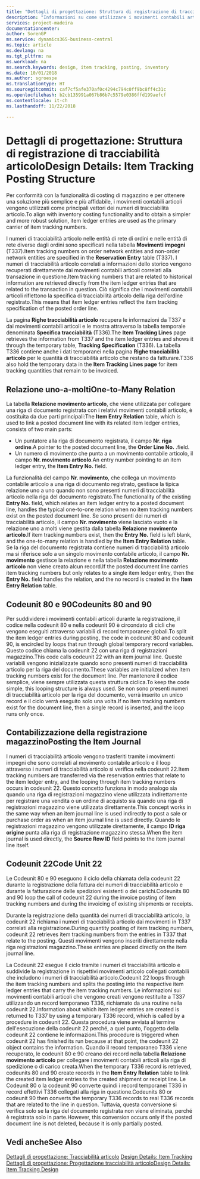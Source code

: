 ```yaml
---
title: "Dettagli di progettazione: Struttura di registrazione di tracciabilità articolo | Microsoft Docs"
description: "Informazioni su come utilizzare i movimenti contabili articoli come vettori principali dei numeri di tracciabilità articolo."
services: project-madeira
documentationcenter: 
author: SorenGP
ms.service: dynamics365-business-central
ms.topic: article
ms.devlang: na
ms.tgt_pltfrm: na
ms.workload: na
ms.search.keywords: design, item tracking, posting, inventory
ms.date: 10/01/2018
ms.author: sgroespe
ms.translationtype: HT
ms.sourcegitcommit: caf7cf5afe370af0c4294c794c0ff9bc8ff4c31c
ms.openlocfilehash: b2cb135991a067b86b7c5579e0386ffd199aefcf
ms.contentlocale: it-ch
ms.lasthandoff: 11/22/2018

---
```

# <a name="design-details-item-tracking-posting-structure"></a><span data-ttu-id="ab67f-103">Dettagli di progettazione: Struttura di registrazione di tracciabilità articolo</span><span class="sxs-lookup"><span data-stu-id="ab67f-103">Design Details: Item Tracking Posting Structure</span></span>
<span data-ttu-id="ab67f-104">Per conformità con la funzionalità di costing di magazzino e per ottenere una soluzione più semplice e più affidabile, i movimenti contabili articoli vengono utilizzati come principali vettori dei numeri di tracciabilità articolo.</span><span class="sxs-lookup"><span data-stu-id="ab67f-104">To align with inventory costing functionality and to obtain a simpler and more robust solution, item ledger entries are used as the primary carrier of item tracking numbers.</span></span>  
  
<span data-ttu-id="ab67f-105">I numeri di tracciabilità articolo nelle entità di rete di ordini e nelle entità di rete diverse dagli ordini sono specificati nella tabella **Movimenti impegni** (T337).</span><span class="sxs-lookup"><span data-stu-id="ab67f-105">Item tracking numbers on order network entities and non-order network entities are specified in the **Reservation Entry** table (T337).</span></span> <span data-ttu-id="ab67f-106">I numeri di tracciabilità articolo correlati a informazioni dello storico vengono recuperati direttamente dai movimenti contabili articoli correlati alla transazione in questione.</span><span class="sxs-lookup"><span data-stu-id="ab67f-106">Item tracking numbers that are related to historical information are retrieved directly from the item ledger entries that are related to the transaction in question.</span></span> <span data-ttu-id="ab67f-107">Ciò significa che i movimenti contabili articoli riflettono la specifica di tracciabilità articolo della riga dell'ordine registrato.</span><span class="sxs-lookup"><span data-stu-id="ab67f-107">This means that item ledger entries reflect the item tracking specification of the posted order line.</span></span>  
  
<span data-ttu-id="ab67f-108">La pagina **Righe tracciabilità articolo** recupera le informazioni da T337 e dai movimenti contabili articoli e le mostra attraverso la tabella temporale denominata **Specifica tracciabilità** (T336).</span><span class="sxs-lookup"><span data-stu-id="ab67f-108">The **Item Tracking Lines** page retrieves the information from T337 and the item ledger entries and shows it through the temporary table, **Tracking Specification** (T336).</span></span> <span data-ttu-id="ab67f-109">La tabella T336 contiene anche i dati temporanei nella pagina **Righe tracciabilità articolo** per le quantità di tracciabilità articolo che restano da fatturare.</span><span class="sxs-lookup"><span data-stu-id="ab67f-109">T336 also hold the temporary data in the **Item Tracking Lines page** for item tracking quantities that remain to be invoiced.</span></span>  
  
## <a name="one-to-many-relation"></a><span data-ttu-id="ab67f-110">Relazione uno-a-molti</span><span class="sxs-lookup"><span data-stu-id="ab67f-110">One-to-Many Relation</span></span>  
<span data-ttu-id="ab67f-111">La tabella **Relazione movimento articolo**, che viene utilizzata per collegare una riga di documento registrata con i relativi movimenti contabili articolo, è costituita da due parti principali:</span><span class="sxs-lookup"><span data-stu-id="ab67f-111">The **Item Entry Relation** table, which is used to link a posted document line with its related item ledger entries, consists of two main parts:</span></span>  
  
* <span data-ttu-id="ab67f-112">Un puntatore alla riga di documento registrata, il campo **Nr. riga ordine**.</span><span class="sxs-lookup"><span data-stu-id="ab67f-112">A pointer to the posted document line, the **Order Line No.**</span></span> <span data-ttu-id="ab67f-113">.</span><span class="sxs-lookup"><span data-stu-id="ab67f-113">field.</span></span>  
* <span data-ttu-id="ab67f-114">Un numero di movimento che punta a un movimento contabile articolo, il campo **Nr. movimento articolo**.</span><span class="sxs-lookup"><span data-stu-id="ab67f-114">An entry number pointing to an item ledger entry, the **Item Entry No.** field.</span></span>  
  
<span data-ttu-id="ab67f-115">La funzionalità del campo **Nr. movimento**, che collega un movimento contabile articolo a una riga di documento registrato, gestisce la tipica relazione uno a uno quando non sono presenti numeri di tracciabilità articolo nella riga del documento registrato.</span><span class="sxs-lookup"><span data-stu-id="ab67f-115">The functionality of the existing **Entry No.** field, which relates an item ledger entry to a posted document line, handles the typical one-to-one relation when no item tracking numbers exist on the posted document line.</span></span> <span data-ttu-id="ab67f-116">Se sono presenti dei numeri di tracciabilità articolo, il campo **Nr. movimento** viene lasciato vuoto e la relazione uno a molti viene gestita dalla tabella **Relazione movimento articolo**.</span><span class="sxs-lookup"><span data-stu-id="ab67f-116">If item tracking numbers exist, then the **Entry No.** field is left blank, and the one-to-many relation is handled by the **Item Entry Relation** table.</span></span> <span data-ttu-id="ab67f-117">Se la riga del documento registrata contiene numeri di tracciabilità articolo ma si riferisce solo a un singolo movimento contabile articolo, il campo **Nr. movimento** gestisce la relazione e nella tabella **Relazione movimento articolo** non viene creato alcun record.</span><span class="sxs-lookup"><span data-stu-id="ab67f-117">If the posted document line carries item tracking numbers but only relates to a single item ledger entry, then the **Entry No.** field handles the relation, and the no record is created in the **Item Entry Relation** table.</span></span>  
  
## <a name="codeunits-80-and-90"></a><span data-ttu-id="ab67f-118">Codeunit 80 e 90</span><span class="sxs-lookup"><span data-stu-id="ab67f-118">Codeunits 80 and 90</span></span>  
<span data-ttu-id="ab67f-119">Per suddividere i movimenti contabili articoli durante la registrazione, il codice nella codeunit 80 e nella codeunit 90 è circondato di cicli che vengono eseguiti attraverso variabili di record temporanee globali.</span><span class="sxs-lookup"><span data-stu-id="ab67f-119">To split the item ledger entries during posting, the code in codeunit 80 and codeunit 90, is encircled by loops that run through global temporary record variables.</span></span> <span data-ttu-id="ab67f-120">Questo codice chiama la codeunit 22 con una riga di registrazioni magazzino.</span><span class="sxs-lookup"><span data-stu-id="ab67f-120">This code calls codeunit 22 with an item journal line.</span></span> <span data-ttu-id="ab67f-121">Queste variabili vengono inizializzate quando sono presenti numeri di tracciabilità articolo per la riga del documento.</span><span class="sxs-lookup"><span data-stu-id="ab67f-121">These variables are initialized when item tracking numbers exist for the document line.</span></span> <span data-ttu-id="ab67f-122">Per mantenere il codice semplice, viene sempre utilizzata questa struttura ciclica.</span><span class="sxs-lookup"><span data-stu-id="ab67f-122">To keep the code simple, this looping structure is always used.</span></span> <span data-ttu-id="ab67f-123">Se non sono presenti numeri di tracciabilità articolo per la riga del documento, verrà inserito un unico record e il ciclo verrà eseguito solo una volta.</span><span class="sxs-lookup"><span data-stu-id="ab67f-123">If no item tracking numbers exist for the document line, then a single record is inserted, and the loop runs only once.</span></span>  
  
## <a name="posting-the-item-journal"></a><span data-ttu-id="ab67f-124">Contabilizzazione della registrazione magazzino</span><span class="sxs-lookup"><span data-stu-id="ab67f-124">Posting the Item Journal</span></span>  
<span data-ttu-id="ab67f-125">I numeri di tracciabilità articolo vengono trasferiti tramite i movimenti impegni che sono correlati al movimento contabile articolo e il loop attraverso i numeri di tracciabilità articolo si verifica nella codeunit 22.</span><span class="sxs-lookup"><span data-stu-id="ab67f-125">Item tracking numbers are transferred via the reservation entries that relate to the item ledger entry, and the looping through item tracking numbers occurs in codeunit 22.</span></span> <span data-ttu-id="ab67f-126">Questo concetto funziona in modo analogo sia quando una riga di registrazioni magazzino viene utilizzata indirettamente per registrare una vendita o un ordine di acquisto sia quando una riga di registrazioni magazzino viene utilizzata direttamente.</span><span class="sxs-lookup"><span data-stu-id="ab67f-126">This concept works in the same way when an item journal line is used indirectly to post a sale or purchase order as when an item journal line is used directly.</span></span> <span data-ttu-id="ab67f-127">Quando le registrazioni magazzino vengono utilizzate direttamente, il campo **ID riga origine** punta alla riga di registrazione magazzino stessa.</span><span class="sxs-lookup"><span data-stu-id="ab67f-127">When the item journal is used directly, the **Source Row ID** field points to the item journal line itself.</span></span>  
  
## <a name="code-unit-22"></a><span data-ttu-id="ab67f-128">Codeunit 22</span><span class="sxs-lookup"><span data-stu-id="ab67f-128">Code Unit 22</span></span>  
<span data-ttu-id="ab67f-129">Le Codeunit 80 e 90 eseguono il ciclo della chiamata della codeunit 22 durante la registrazione della fattura dei numeri di tracciabilità articolo e durante la fatturazione delle spedizioni esistenti o dei carichi.</span><span class="sxs-lookup"><span data-stu-id="ab67f-129">Codeunits 80 and 90 loop the call of codeunit 22 during the invoice posting of item tracking numbers and during the invoicing of existing shipments or receipts.</span></span>  
  
<span data-ttu-id="ab67f-130">Durante la registrazione della quantità dei numeri di tracciabilità articolo, la codeunit 22 richiama i numeri di tracciabilità articolo dai movimenti in T337 correlati alla registrazione.</span><span class="sxs-lookup"><span data-stu-id="ab67f-130">During quantity posting of item tracking numbers, codeunit 22 retrieves item tracking numbers from the entries in T337 that relate to the posting.</span></span> <span data-ttu-id="ab67f-131">Questi movimenti vengono inseriti direttamente nella riga registrazioni magazzino.</span><span class="sxs-lookup"><span data-stu-id="ab67f-131">These entries are placed directly on the item journal line.</span></span>  
  
<span data-ttu-id="ab67f-132">La Codeunit 22 esegue il ciclo tramite i numeri di tracciabilità articolo e suddivide la registrazione in rispettivi movimenti articolo collegati contabili che includono i numeri di tracciabilità articolo.</span><span class="sxs-lookup"><span data-stu-id="ab67f-132">Codeunit 22 loops through the item tracking numbers and splits the posting into the respective item ledger entries that carry the item tracking numbers.</span></span> <span data-ttu-id="ab67f-133">Le informazioni sui movimenti contabili articoli che vengono creati vengono restituite a T337 utilizzando un record temporaneo T336, richiamato da una routine nella codeunit 22.</span><span class="sxs-lookup"><span data-stu-id="ab67f-133">Information about which item ledger entries are created is returned to T337 by using a temporary T336 record, which is called by a procedure in codeunit 22.</span></span> <span data-ttu-id="ab67f-134">Questa procedura viene avviata al termine dell'esecuzione della codeunit 22 perché, a quel punto, l'oggetto della codeunit 22 contiene le informazioni.</span><span class="sxs-lookup"><span data-stu-id="ab67f-134">This procedure is triggered when codeunit 22 has finished its run because at that point, the codeunit 22 object contains the information.</span></span> <span data-ttu-id="ab67f-135">Quando il record temporaneo T336 viene recuperato, le codeunit 80 e 90 creano dei record nella tabella **Relazione movimento articolo** per collegare i movimenti contabili articoli alla riga di spedizione o di carico creata.</span><span class="sxs-lookup"><span data-stu-id="ab67f-135">When the temporary T336 record is retrieved, codeunits 80 and 90 create records in the **Item Entry Relation** table to link the created item ledger entries to the created shipment or receipt line.</span></span> <span data-ttu-id="ab67f-136">Le Codeunit 80 o la codeunit 90 converte quindi i record temporanei T336 in record effettivi T336 collegati alla riga in questione.</span><span class="sxs-lookup"><span data-stu-id="ab67f-136">Codeunits 80 or codeunit 90 then converts the temporary T336 records to real T336 records that are related to the line in question.</span></span> <span data-ttu-id="ab67f-137">Tuttavia, questa conversione si verifica solo se la riga del documento registrata non viene eliminata, perché è registrata solo in parte.</span><span class="sxs-lookup"><span data-stu-id="ab67f-137">However, this conversion occurs only if the posted document line is not deleted, because it is only partially posted.</span></span>  
  
## <a name="see-also"></a><span data-ttu-id="ab67f-138">Vedi anche</span><span class="sxs-lookup"><span data-stu-id="ab67f-138">See Also</span></span>  
<span data-ttu-id="ab67f-139">[Dettagli di progettazione: Tracciabilità articolo](design-details-item-tracking.md) </span><span class="sxs-lookup"><span data-stu-id="ab67f-139">[Design Details: Item Tracking](design-details-item-tracking.md) </span></span>  
[<span data-ttu-id="ab67f-140">Dettagli di progettazione: Progettazione tracciabilità articolo</span><span class="sxs-lookup"><span data-stu-id="ab67f-140">Design Details: Item Tracking Design</span></span>](design-details-item-tracking-design.md)
